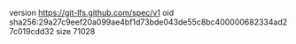 version https://git-lfs.github.com/spec/v1
oid sha256:29a27c9eef20a099ae4bf1d73bde043de55c8bc400000682334ad27c019cdd32
size 71028
